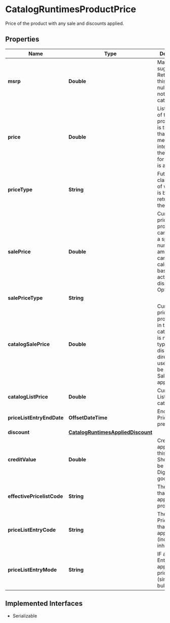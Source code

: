 

# CatalogRuntimesProductPrice

Price of the product with any sale and discounts applied.

## Properties

| Name | Type | Description | Notes |
|------------ | ------------- | ------------- | -------------|
|**msrp** | **Double** | Manufacturer suggested Retail price, this may be null if one is not set in the catalog. |  [optional] |
|**price** | **Double** | Listed Price of the product. This is the price that the merchant intends to sell the product for if no sale is active. |  [optional] |
|**priceType** | **String** | Futher clarification of what value is being returned in the Price field |  [optional] |
|**salePrice** | **Double** | Current sale price of the product. This can be either a specific numerical amount or it can be calculated based on an active discount. Optional. |  [optional] |
|**salePriceType** | **String** |  |  [optional] |
|**catalogSalePrice** | **Double** | Current sale price of the product listed in the catalog. This is not typically dispalyed directly to the user as it will be listed in SalePrice if applicable. |  [optional] |
|**catalogListPrice** | **Double** | Current Price Listed in the catalog. |  [optional] |
|**priceListEntryEndDate** | **OffsetDateTime** | EndDate if PriceListEntry present. |  [optional] |
|**discount** | [**CatalogRuntimesAppliedDiscount**](CatalogRuntimesAppliedDiscount.md) |  |  [optional] |
|**creditValue** | **Double** | Credit Value applicable to this product. Should only be present on DigitalCredit goodsType.... |  [optional] |
|**effectivePricelistCode** | **String** | The priceList that was applied to this product |  [optional] |
|**priceListEntryCode** | **String** | The specific PriceListCode that was applied (includes inheritence |  [optional] |
|**priceListEntryMode** | **String** | IF a PriceList Entry was applied to this price it will be (simple, bulk...) |  [optional] |


## Implemented Interfaces

* Serializable



